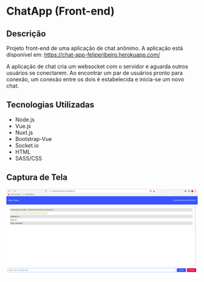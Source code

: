 # ChatApp (Front-end)

## Descrição
Projeto front-end de uma aplicação de chat anônimo. A aplicação está disponível em: <https://chat-app-feliperibeiro.herokuapp.com/>

A aplicação de chat cria um websocket com o servidor e aguarda outros usuários se conectarem. Ao encontrar um par de usuários pronto para conexão, um conexão entre os dois é estabelecida e inicia-se um novo chat.

## Tecnologias Utilizadas

* Node.js
* Vue.js
* Nuxt.js
* Bootstrap-Vue
* Socket.io
* HTML
* SASS/CSS

## Captura de Tela

![Captura de Tela da Aplicação](/static/captura-app.png)
